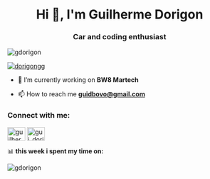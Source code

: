 <h1 align="center">Hi 👋, I'm Guilherme Dorigon</h1>
<h3 align="center">Car and coding enthusiast</h3>

<p align="left"> <img src="https://komarev.com/ghpvc/?username=gdorigon&label=Profile%20views&color=0e75b6&style=flat" alt="gdorigon" /> </p>

<p align="left"> <a href="https://twitter.com/dorigongg" target="blank"><img src="https://img.shields.io/twitter/follow/dorigongg?logo=twitter&style=for-the-badge" alt="dorigongg" /></a> </p>

- 🔭 I’m currently working on **BW8 Martech**

- 📫 How to reach me **guidbovo@gmail.com**

<h3 align="left">Connect with me:</h3>
<p align="left">
<!-- <a href="https://twitter.com/dorigongg" target="blank"><img align="center" src="https://raw.githubusercontent.com/rahuldkjain/github-profile-readme-generator/master/src/images/icons/Social/twitter.svg" alt="dorigongg" height="30" width="40" /></a> -->
<a href="https://linkedin.com/in/guilherme dorigon" target="blank"><img align="center" src="https://raw.githubusercontent.com/rahuldkjain/github-profile-readme-generator/master/src/images/icons/Social/linked-in-alt.svg" alt="guilherme dorigon" height="30" width="40" /></a>
<a href="https://instagram.com/gui_dorigon" target="blank"><img align="center" src="https://raw.githubusercontent.com/rahuldkjain/github-profile-readme-generator/master/src/images/icons/Social/instagram.svg" alt="gui_dorigon" height="30" width="40" /></a>
</p>

📊 **this week i spent my time on:**

<!--START_SECTION:waka-->
<!--END_SECTION:waka-->


<p><img align="left" src="https://github-readme-stats.vercel.app/api/top-langs?username=gdorigon&show_icons=true&locale=en&layout=compact" alt="gdorigon" /></p>
<!--
<p>&nbsp;<img align="center" src="https://github-readme-stats.vercel.app/api?username=gdorigon&show_icons=true&locale=en" alt="gdorigon" /></p> -->
